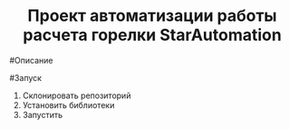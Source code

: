 <h1 align = "center">Проект автоматизации работы расчета горелки StarAutomation</h1>
 
#Описание

#Запуск

1.	Склонировать репозиторий
2.	Установить библиотеки
3.	Запустить

